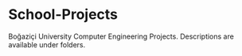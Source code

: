# School-Projects

Boğaziçi University Computer Engineering Projects. Descriptions are available under folders.
